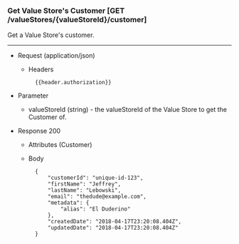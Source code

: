### Get Value Store's Customer [GET /valueStores/{valueStoreId}/customer]

Get a Value Store's customer.

---

+ Request (application/json)
    + Headers
    
            {{header.authorization}}

+ Parameter
    + valueStoreId (string) - the valueStoreId of the Value Store to get the Customer of.

+ Response 200
    + Attributes (Customer)

    + Body

            {
                "customerId": "unique-id-123",
                "firstName": "Jeffrey",
                "lastName": "Lebowski",
                "email": "thedude@example.com",
                "metadata": {
                    "alias": "El Duderino"
                },
                "createdDate": "2018-04-17T23:20:08.404Z",
                "updatedDate": "2018-04-17T23:20:08.404Z"
            }
